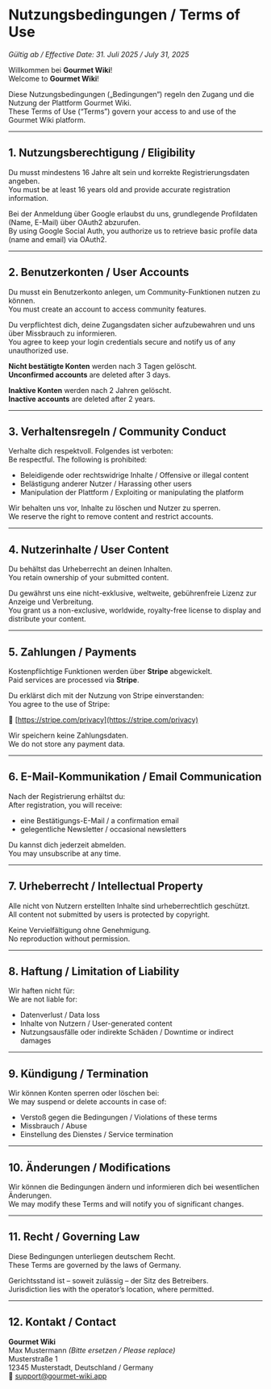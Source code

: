 # Nutzungsbedingungen / Terms of Use

*Gültig ab / Effective Date: 31. Juli 2025 / July 31, 2025*

Willkommen bei **Gourmet Wiki**!  
Welcome to **Gourmet Wiki**!

Diese Nutzungsbedingungen („Bedingungen“) regeln den Zugang und die Nutzung der Plattform Gourmet Wiki.  
These Terms of Use (“Terms”) govern your access to and use of the Gourmet Wiki platform.

---

## 1. Nutzungsberechtigung / Eligibility

Du musst mindestens 16 Jahre alt sein und korrekte Registrierungsdaten angeben.  
You must be at least 16 years old and provide accurate registration information.

Bei der Anmeldung über Google erlaubst du uns, grundlegende Profildaten (Name, E-Mail) über OAuth2 abzurufen.  
By using Google Social Auth, you authorize us to retrieve basic profile data (name and email) via OAuth2.

---

## 2. Benutzerkonten / User Accounts

Du musst ein Benutzerkonto anlegen, um Community-Funktionen nutzen zu können.  
You must create an account to access community features.

Du verpflichtest dich, deine Zugangsdaten sicher aufzubewahren und uns über Missbrauch zu informieren.  
You agree to keep your login credentials secure and notify us of any unauthorized use.

**Nicht bestätigte Konten** werden nach 3 Tagen gelöscht.  
**Unconfirmed accounts** are deleted after 3 days.

**Inaktive Konten** werden nach 2 Jahren gelöscht.  
**Inactive accounts** are deleted after 2 years.

---

## 3. Verhaltensregeln / Community Conduct

Verhalte dich respektvoll. Folgendes ist verboten:  
Be respectful. The following is prohibited:

- Beleidigende oder rechtswidrige Inhalte / Offensive or illegal content
- Belästigung anderer Nutzer / Harassing other users
- Manipulation der Plattform / Exploiting or manipulating the platform

Wir behalten uns vor, Inhalte zu löschen und Nutzer zu sperren.  
We reserve the right to remove content and restrict accounts.

---

## 4. Nutzerinhalte / User Content

Du behältst das Urheberrecht an deinen Inhalten.  
You retain ownership of your submitted content.

Du gewährst uns eine nicht-exklusive, weltweite, gebührenfreie Lizenz zur Anzeige und Verbreitung.  
You grant us a non-exclusive, worldwide, royalty-free license to display and distribute your content.

---

## 5. Zahlungen / Payments

Kostenpflichtige Funktionen werden über **Stripe** abgewickelt.  
Paid services are processed via **Stripe**.

Du erklärst dich mit der Nutzung von Stripe einverstanden:  
You agree to the use of Stripe:

🔗 [https://stripe.com/privacy](https://stripe.com/privacy)

Wir speichern keine Zahlungsdaten.  
We do not store any payment data.

---

## 6. E-Mail-Kommunikation / Email Communication

Nach der Registrierung erhältst du:  
After registration, you will receive:

- eine Bestätigungs-E-Mail / a confirmation email
- gelegentliche Newsletter / occasional newsletters

Du kannst dich jederzeit abmelden.  
You may unsubscribe at any time.

---

## 7. Urheberrecht / Intellectual Property

Alle nicht von Nutzern erstellten Inhalte sind urheberrechtlich geschützt.  
All content not submitted by users is protected by copyright.

Keine Vervielfältigung ohne Genehmigung.  
No reproduction without permission.

---

## 8. Haftung / Limitation of Liability

Wir haften nicht für:  
We are not liable for:

- Datenverlust / Data loss
- Inhalte von Nutzern / User-generated content
- Nutzungsausfälle oder indirekte Schäden / Downtime or indirect damages

---

## 9. Kündigung / Termination

Wir können Konten sperren oder löschen bei:  
We may suspend or delete accounts in case of:

- Verstoß gegen die Bedingungen / Violations of these terms
- Missbrauch / Abuse
- Einstellung des Dienstes / Service termination

---

## 10. Änderungen / Modifications

Wir können die Bedingungen ändern und informieren dich bei wesentlichen Änderungen.  
We may modify these Terms and will notify you of significant changes.

---

## 11. Recht / Governing Law

Diese Bedingungen unterliegen deutschem Recht.  
These Terms are governed by the laws of Germany.

Gerichtsstand ist – soweit zulässig – der Sitz des Betreibers.  
Jurisdiction lies with the operator’s location, where permitted.

---

## 12. Kontakt / Contact

**Gourmet Wiki**  
Max Mustermann *(Bitte ersetzen / Please replace)*  
Musterstraße 1  
12345 Musterstadt, Deutschland / Germany  
📧 support@gourmet-wiki.app

